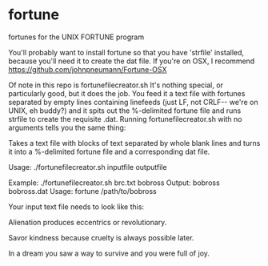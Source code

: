 # fortune
fortunes for the UNIX FORTUNE program

You'll probably want to install fortune so that you have 'strfile' installed, because you'll need it to create the dat file.
If you're on OSX, I recommend https://github.com/johnpneumann/Fortune-OSX

Of note in this repo is fortunefilecreator.sh
It's nothing special, or particularly good, but it does the job. You feed it a text file with fortunes separated by empty lines containing linefeeds (just LF, not CRLF-- we're on UNIX, eh buddy?) and it spits out the %-delimited fortune file and runs strfile to create the requisite .dat.
Running fortunefilecreator.sh with no arguments tells you the same thing:



Takes a text file with blocks of text separated by whole blank lines and turns it into a %-delimited fortune file and a corresponding dat file.

Usage: ./fortunefilecreator.sh inputfile outputfile

Example:
 ./fortunefilecreator.sh brc.txt bobross
Output: bobross bobross.dat
Usage: fortune /path/to/bobross


Your input text file needs to look like this:


Alienation produces eccentrics or revolutionary.

Savor kindness because cruelty is always possible later.

In a dream you saw a way to survive and you were full of joy.
